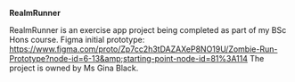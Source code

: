**RealmRunner**

RealmRunner is an exercise app project being completed as part of my BSc Hons course. Figma initial prototype: https://www.figma.com/proto/Zp7cc2h3tDAZAXeP8NO19U/Zombie-Run-Prototype?node-id=6-13&amp;starting-point-node-id=81%3A114 The project is owned by Ms Gina Black.
